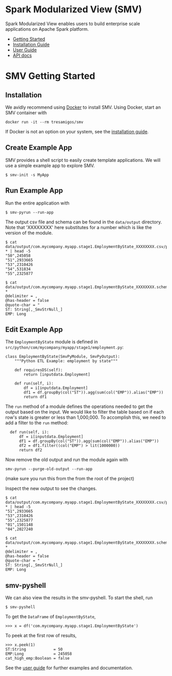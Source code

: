 # Spark Modularized View (SMV)
Spark Modularized View enables users to build enterprise scale applications on Apache Spark platform.

* [Getting Started](#smv-getting-started)
* [Installation Guide](docs/user/smv_install.md)
* [User Guide](docs/user/0_user_toc.md)
* [API docs](http://tresamigossd.github.io/SMV/scaladocs/index.html#org.tresamigos.smv.package)


# SMV Getting Started

## Installation

We avidly recommend using [Docker](https://docs.docker.com/engine/installation/) to install SMV. Using Docker, start an SMV container with

```
docker run -it --rm tresamigos/smv
```

If Docker is not an option on your system, see the [installation guide](docs/user/smv_install.md).

## Create Example App

SMV provides a shell script to easily create template applications. We will use a simple example app to explore SMV.

```shell
$ smv-init -s MyApp
```

## Run Example App

Run the entire application with

```shell
$ smv-pyrun --run-app
```

The output csv file and schema can be found in the `data/output` directory. Note that 'XXXXXXXX' here substitutes for a number which is like the version of the module.

```shell
$ cat data/output/com.mycompany.myapp.stage1.EmploymentByState_XXXXXXXX.csv/part-* | head -5
"50",245058
"51",2933665
"53",2310426
"54",531834
"55",2325877

$ cat data/output/com.mycompany.myapp.stage1.EmploymentByState_XXXXXXXX.schema/part-*
@delimiter = ,
@has-header = false
@quote-char = "
ST: String[,_SmvStrNull_]
EMP: Long
```

## Edit Example App

The `EmploymentByState` module is defined in `src/python/com/mycompany/myapp/stage1/employment.py`:

```shell
class EmploymentByState(SmvPyModule, SmvPyOutput):
    """Python ETL Example: employment by state"""

    def requiresDS(self):
        return [inputdata.Employment]

    def run(self, i):
        df = i[inputdata.Employment]
        df1 = df.groupBy(col("ST")).agg(sum(col("EMP")).alias("EMP"))
        return df1
```

The `run` method of a module defines the operations needed to get the output based on the input. We would like to filter the table based on if each row's state is greater or less than 1,000,000. To accomplish this, we need to add a filter to the `run` method:

```shell
  def run(self, i):
      df = i[inputdata.Employment]
      df1 = df.groupBy(col("ST")).agg(sum(col("EMP")).alias("EMP"))
      df2 = df1.filter((col("EMP") > lit(1000000))
      return df2
```

Now remove the old output and run the module again with

```shell
smv-pyrun --purge-old-output --run-app
```
(make sure you run this from the from the root of the project)

Inspect the new output to see the changes.

```shell
$ cat data/output/com.mycompany.myapp.stage1.EmploymentByState_XXXXXXXX.csv/part-* | head -5
"51",2933665
"53",2310426
"55",2325877
"01",1501148
"04",2027240

$ cat data/output/com.mycompany.myapp.stage1.EmploymentByState_XXXXXXXX.schema/part-*
@delimiter = ,
@has-header = false
@quote-char = "
ST: String[,_SmvStrNull_]
EMP: Long
```

## smv-pyshell

We can also view the results in the smv-pyshell. To start the shell, run

```
$ smv-pyshell
```

To get the `DataFrame` of `EmploymentByState`,

```shell
>>> x = df('com.mycompany.myapp.stage1.EmploymentByState')

```

To peek at the first row of results,

```shell
>>> x.peek(1)
ST:String            = 50
EMP:Long             = 245058
cat_high_emp:Boolean = false
```

See the [user guide](docs/0_user_toc.md) for further examples and documentation.
